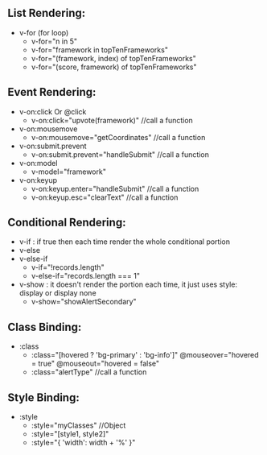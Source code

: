 ## List Rendering:
- v-for (for loop)
    - v-for="n in 5"
    - v-for="framework in topTenFrameworks"
    - v-for="(framework, index) of topTenFrameworks"
    - v-for="(score, framework) of topTenFrameworks"

## Event Rendering:
- v-on:click Or @click
    - v-on:click="upvote(framework)"    //call a function
- v-on:mousemove
    - v-on:mousemove="getCoordinates"   //call a function
- v-on:submit.prevent
    - v-on:submit.prevent="handleSubmit"    //call a function
- v-on:model
    - v-model="framework"
- v-on:keyup
    - v-on:keyup.enter="handleSubmit"   //call a function
    - v-on:keyup.esc="clearText"    //call a function

## Conditional Rendering:
- v-if : if true then each time render the whole conditional portion
- v-else
- v-else-if
    - v-if="!records.length"
    - v-else-if="records.length === 1"
- v-show : it doesn't render the portion each time, it just uses style: display or display none
    - v-show="showAlertSecondary"

## Class Binding:
- :class
    - :class="[hovered ? 'bg-primary' : 'bg-info']" 
        @mouseover="hovered = true" @mouseout="hovered = false"
    - :class="alertType"    //call a function

## Style Binding:
- :style
    - :style="myClasses"    //Object
    - :style="[style1, style2]"
    - :style="{ 'width': width + '%' }"